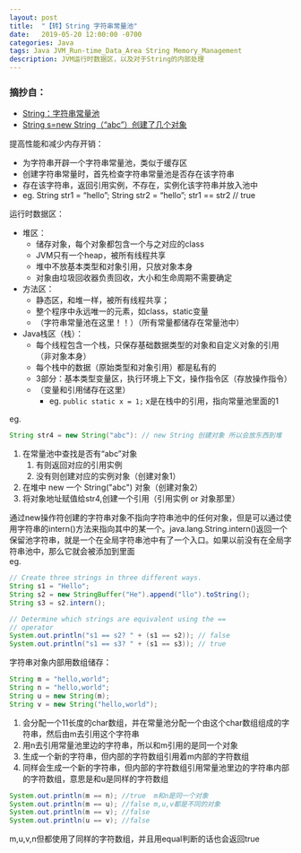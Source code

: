 ```yaml
---
layout: post
title:  "【转】String 字符串常量池"
date:   2019-05-20 12:00:00 -0700
categories: Java
tags: Java JVM_Run-time_Data_Area String Memory_Management
description: JVM运行时数据区，以及对于String的内部处理
---
```

### 摘抄自：
- [String：字符串常量池](https://segmentfault.com/a/1190000009888357)
- [String s=new String（“abc”）创建了几个对象](https://blog.csdn.net/Liu_Fangyuan/article/details/80782302)

提高性能和减少内存开销：
- 为字符串开辟一个字符串常量池，类似于缓存区
- 创建字符串常量时，首先检查字符串常量池是否存在该字符串
- 存在该字符串，返回引用实例，不存在，实例化该字符串并放入池中
- eg. String str1 = “hello”; String str2 = “hello”; str1 == str2 // true

运行时数据区：
- 堆区：
	- 储存对象，每个对象都包含一个与之对应的class
	- JVM只有一个heap，被所有线程共享
	- 堆中不放基本类型和对象引用，只放对象本身
	- 对象由垃圾回收器负责回收，大小和生命周期不需要确定
- 方法区：
	- 静态区，和堆一样，被所有线程共享；
	- 整个程序中永远唯一的元素，如class，static变量
	- （字符串常量池在这里！！）（所有常量都储存在常量池中）
- Java栈区（栈）：
	- 每个线程包含一个栈，只保存基础数据类型的对象和自定义对象的引用（非对象本身）
	- 每个栈中的数据（原始类型和对象引用）都是私有的
	- 3部分：基本类型变量区，执行环境上下文，操作指令区（存放操作指令）
	- （变量和引用储存在这里）
		- eg. `public static x = 1;` x是在栈中的引用，指向常量池里面的1

eg. 
```java
String str4 = new String("abc"): // new String 创建对象 所以会放东西到堆
```

1.	在常量池中查找是否有“abc”对象
	1.	有则返回对应的引用实例
	2.	没有则创建对应的实例对象（创建对象1）
2.	在堆中 new 一个 String("abc") 对象（创建对象2）
3.	将对象地址赋值给str4,创建一个引用（引用实例 or 对象那里）

通过new操作符创建的字符串对象不指向字符串池中的任何对象，但是可以通过使用字符串的intern()方法来指向其中的某一个。java.lang.String.intern()返回一个保留池字符串，就是一个在全局字符串池中有了一个入口。如果以前没有在全局字符串池中，那么它就会被添加到里面  
eg.  
```java
// Create three strings in three different ways.
String s1 = "Hello";
String s2 = new StringBuffer("He").append("llo").toString();
String s3 = s2.intern();

// Determine which strings are equivalent using the ==
// operator
System.out.println("s1 == s2? " + (s1 == s2)); // false
System.out.println("s1 == s3? " + (s1 == s3)); // true
```

字符串对象内部用数组储存：
```java
String m = "hello,world";
String n = "hello,world";
String u = new String(m);
String v = new String("hello,world");
```

1.	会分配一个11长度的char数组，并在常量池分配一个由这个char数组组成的字符串，然后由m去引用这个字符串
2.	用n去引用常量池里边的字符串，所以和m引用的是同一个对象
3.	生成一个新的字符串，但内部的字符数组引用着m内部的字符数组
4.	同样会生成一个新的字符串，但内部的字符数组引用常量池里边的字符串内部的字符数组，意思是和u是同样的字符数组
```java
System.out.println(m == n); //true  m和n是同一个对象
System.out.println(m == u); //false m,u,v都是不同的对象
System.out.println(m == v); //false
System.out.println(u == v); //false 
```
m,u,v,n但都使用了同样的字符数组，并且用equal判断的话也会返回true